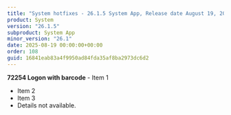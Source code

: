 ```yaml
---
title: "System hotfixes - 26.1.5 System App, Release date August 19, 2025 - Hotfixes"
product: System
version: "26.1.5"
subproduct: System App
minor_version: "26.1"
date: 2025-08-19 00:00:00+00:00
order: 108
guid: 16841eab83a4f9950ad84fda35af8ba2973dc6d2
---
```


**72254 Logon with barcode** - Item 1- Item 2- Item 3- Details not available.
